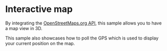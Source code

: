 # Interactive map

By integrating the [OpenStreetMaps.org API](https://wiki.openstreetmap.org/wiki/API), this sample allows you to have a map view in 3D. 

This sample also showcases how to poll the GPS which is used to display your current position on the map.